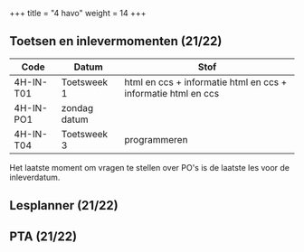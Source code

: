 +++
title = "4 havo"
weight = 14
+++

<!--more-->

## Toetsen en inlevermomenten (21/22)

Code      | Datum                    | Stof
----------|--------------------------|------------
4H-IN-T01 |  Toetsweek 1 | html en ccs + informatie html en ccs + informatie html en ccs 
4H-IN-PO1 | zondag datum | 
4H-IN-T04 |   Toetsweek 3 | programmeren         

Het laatste moment om vragen te stellen over PO's is de laatste les voor de inleverdatum. 

## Lesplanner (21/22)

## PTA (21/22)


